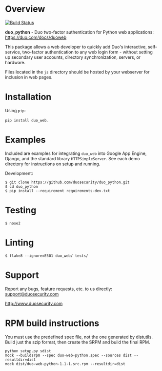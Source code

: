 # Overview

[![Build Status](https://travis-ci.org/duosecurity/duo_python.svg?branch=master)](https://travis-ci.org/duosecurity/duo_python)

**duo_python** - Duo two-factor authentication for Python web applications: https://duo.com/docs/duoweb

This package allows a web developer to quickly add Duo's interactive, self-service, two-factor authentication to any web login form - without setting up secondary user accounts, directory synchronization, servers, or hardware.

Files located in the `js` directory should be hosted by your webserver for inclusion in web pages.

# Installation

Using `pip`:

`pip install duo_web`.

# Examples
Included are examples for integrating `duo_web` into Google App Engine, Django, and the standard library `HTTPSimpleServer`. See each demo directory for instructions on setup and running.

Development:

```
$ git clone https://github.com/duosecurity/duo_python.git
$ cd duo_python
$ pip install --requirement requirements-dev.txt
```

# Testing

```
$ nose2
```

# Linting

```
$ flake8 --ignore=E501 duo_web/ tests/
```

# Support

Report any bugs, feature requests, etc. to us directly: support@duosecurity.com

<http://www.duosecurity.com>

# RPM build instructions
You must use the predefined spec file, not the one generated by distutils.
Build just the szip format, then create the SRPM and build the final RPM.
```
python setup.py sdist
mock --buildsrpm --spec duo-web-python.spec --sources dist --resultdir=dist
mock dist/duo-web-python-1.1-1.src.rpm --resultdir=dist
```
